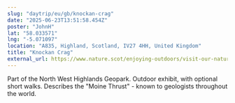 ```yaml
---
slug: "daytrip/eu/gb/knockan-crag"
date: "2025-06-23T13:51:58.454Z"
poster: "JohnH"
lat: "58.033571"
lng: "-5.071097"
location: "A835, Highland, Scotland, IV27 4HH, United Kingdom"
title: "Knockan Crag"
external_url: https://www.nature.scot/enjoying-outdoors/visit-our-nature-reserves/knockan-crag-national-nature-reserve
---
```

Part of the North West Highlands Geopark. Outdoor exhibit, with optional short walks. Describes the "Moine Thrust" - known to geologists throughout the world.